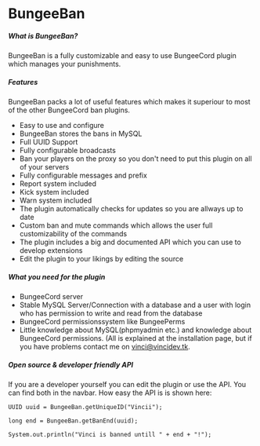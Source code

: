 # BungeeBan

<h5>What is BungeeBan?</h5>
<p>BungeeBan is a fully customizable and easy to use BungeeCord plugin which manages your punishments.</p>

<h5>Features</h5>
<p>BungeeBan packs a lot of useful features which makes it superiour to most of the other BungeeCord ban plugins.</p>
<p>
  <ul>
    <li>Easy to use and configure</li>
    <li>BungeeBan stores the bans in MySQL</li>
    <li>Full UUID Support</li>
    <li>Fully configurable broadcasts</li>
    <li>Ban your players on the proxy so you don't need to put this plugin on all of your servers</li>
    <li>Fully configurable messages and prefix</li>
    <li>Report system included</li>
    <li>Kick system included</li>
    <li>Warn system included</li>
    <li>The plugin automatically checks for updates so you are allways up to date</li>
    <li>Custom ban and mute commands which allows the user full customizability of the commands</li>
    <li>The plugin includes a big and documented API which you can use to develop extensions</li>
    <li>Edit the plugin to your likings by editing the source</li>
  </ul>
</p>
<h5>What you need for the plugin</h5>
<ul>
  <li>BungeeCord server</li>
  <li>Stable MySQL Server/Connection with a database and a user with login who has permission to write and read from the database</li>
  <li>BungeeCord permissionssystem like BungeePerms</li>
  <li>Little knowledge about MySQL(phpmyadmin etc.) and knowledge about BungeeCord permissions. (All is explained at the installation page, but if you have problems contact me on <a href="mailto:vinci@vincidev.tk">vinci@vincidev.tk</a>.</li>
</ul>
<h5>Open source &amp; developer friendly API</h5>
  <p>If you are a developer yourself you can edit the plugin or use the API. You can find both in the navbar. How easy the API is is shown here:</p>
  <p><code>UUID uuid = BungeeBan.getUniqueID("Vincii");</code></p>
  <p><code>long end = BungeeBan.getBanEnd(uuid);</code></p>
  <p><code>System.out.println("Vinci is banned untill " + end + "!");</code></p>
